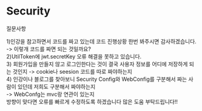 # Security

질문사항

1)인강을 참고하면서 코드를 짜고 있는데 코드 진행상황 한번 봐주시면 감사하겠습니다. -> 이렇개 코드를 짜면 되는 것일까요? <br>
2)UtilToken에 jwt.secretKey 오류 해결을 못하고 있습니다. <br>
3) 회원가입을 만들지 않고 로그인한다는 것이 결국 사용자 정보를 어디에 저장하게 되는 것인지 -> cookie나 seesion 코드를 따로 짜야하는지 <br>
4) 인강이나 블로그를 찾아보니 Security Config와 WebConfig를 구분해서 짜는 사람이 있던데 저희도 구분해서 짜야하는지 <br>
-> WebConfg는 mvc랑 연관이 있는지 <br>
방향이 맞다면 오류를 빠르게 수정하도록 하겠습니다 많은 도움 부탁드립니다!! <br>
